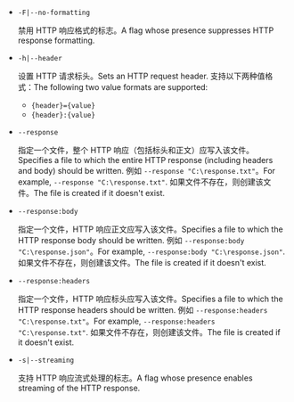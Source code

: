 * `-F|--no-formatting`

  <span data-ttu-id="27bec-101">禁用 HTTP 响应格式的标志。</span><span class="sxs-lookup"><span data-stu-id="27bec-101">A flag whose presence suppresses HTTP response formatting.</span></span>

* `-h|--header`

  <span data-ttu-id="27bec-102">设置 HTTP 请求标头。</span><span class="sxs-lookup"><span data-stu-id="27bec-102">Sets an HTTP request header.</span></span> <span data-ttu-id="27bec-103">支持以下两种值格式：</span><span class="sxs-lookup"><span data-stu-id="27bec-103">The following two value formats are supported:</span></span>

  * `{header}={value}`
  * `{header}:{value}`

* `--response`

  <span data-ttu-id="27bec-104">指定一个文件，整个 HTTP 响应（包括标头和正文）应写入该文件。</span><span class="sxs-lookup"><span data-stu-id="27bec-104">Specifies a file to which the entire HTTP response (including headers and body) should be written.</span></span> <span data-ttu-id="27bec-105">例如 `--response "C:\response.txt"`。</span><span class="sxs-lookup"><span data-stu-id="27bec-105">For example, `--response "C:\response.txt"`.</span></span> <span data-ttu-id="27bec-106">如果文件不存在，则创建该文件。</span><span class="sxs-lookup"><span data-stu-id="27bec-106">The file is created if it doesn't exist.</span></span>

* `--response:body`

  <span data-ttu-id="27bec-107">指定一个文件，HTTP 响应正文应写入该文件。</span><span class="sxs-lookup"><span data-stu-id="27bec-107">Specifies a file to which the HTTP response body should be written.</span></span> <span data-ttu-id="27bec-108">例如 `--response:body "C:\response.json"`。</span><span class="sxs-lookup"><span data-stu-id="27bec-108">For example, `--response:body "C:\response.json"`.</span></span> <span data-ttu-id="27bec-109">如果文件不存在，则创建该文件。</span><span class="sxs-lookup"><span data-stu-id="27bec-109">The file is created if it doesn't exist.</span></span>

* `--response:headers`

  <span data-ttu-id="27bec-110">指定一个文件，HTTP 响应标头应写入该文件。</span><span class="sxs-lookup"><span data-stu-id="27bec-110">Specifies a file to which the HTTP response headers should be written.</span></span> <span data-ttu-id="27bec-111">例如 `--response:headers "C:\response.txt"`。</span><span class="sxs-lookup"><span data-stu-id="27bec-111">For example, `--response:headers "C:\response.txt"`.</span></span> <span data-ttu-id="27bec-112">如果文件不存在，则创建该文件。</span><span class="sxs-lookup"><span data-stu-id="27bec-112">The file is created if it doesn't exist.</span></span>

* `-s|--streaming`

  <span data-ttu-id="27bec-113">支持 HTTP 响应流式处理的标志。</span><span class="sxs-lookup"><span data-stu-id="27bec-113">A flag whose presence enables streaming of the HTTP response.</span></span>
